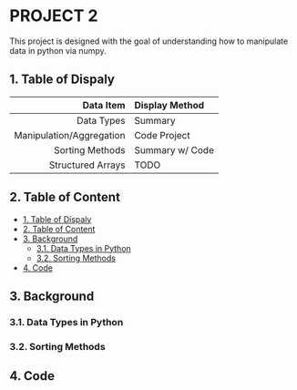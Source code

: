 # PROJECT 2

This project is designed with the goal of understanding how to manipulate data in python via numpy.

## 1. Table of Dispaly

|                Data Item | Display Method  |
| -----------------------: | :-------------- |
|               Data Types | Summary         |
| Manipulation/Aggregation | Code Project    |
|          Sorting Methods | Summary w/ Code |
|        Structured Arrays | TODO            |

## 2. Table of Content

- [1. Table of Dispaly](#1-table-of-dispaly)
- [2. Table of Content](#2-table-of-content)
- [3. Background](#3-background)
  - [3.1. Data Types in Python](#31-data-types-in-python)
  - [3.2. Sorting Methods](#32-sorting-methods)
- [4. Code](#4-code)

## 3. Background

### 3.1. Data Types in Python

### 3.2. Sorting Methods

## 4. Code
